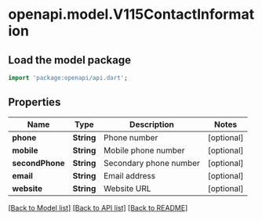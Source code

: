 # openapi.model.V115ContactInformation

## Load the model package
```dart
import 'package:openapi/api.dart';
```

## Properties
Name | Type | Description | Notes
------------ | ------------- | ------------- | -------------
**phone** | **String** | Phone number | [optional] 
**mobile** | **String** | Mobile phone number | [optional] 
**secondPhone** | **String** | Secondary phone number | [optional] 
**email** | **String** | Email address | [optional] 
**website** | **String** | Website URL | [optional] 

[[Back to Model list]](../README.md#documentation-for-models) [[Back to API list]](../README.md#documentation-for-api-endpoints) [[Back to README]](../README.md)


